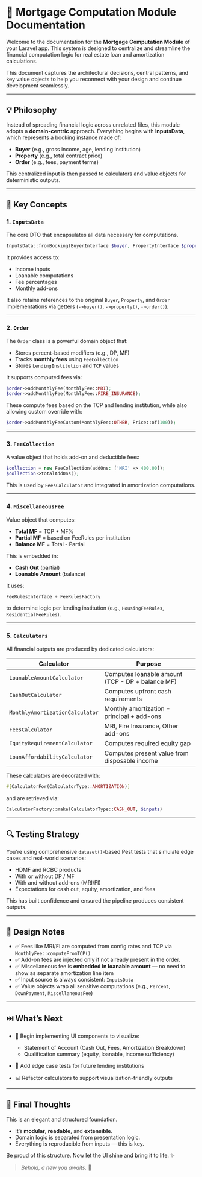 # 🏡 Mortgage Computation Module Documentation

Welcome to the documentation for the **Mortgage Computation Module** of your Laravel app. This system is designed to centralize and streamline the financial computation logic for real estate loan and amortization calculations.

This document captures the architectural decisions, central patterns, and key value objects to help you reconnect with your design and continue development seamlessly.

---

## 💡 Philosophy

Instead of spreading financial logic across unrelated files, this module adopts a **domain-centric** approach. Everything begins with **InputsData**, which represents a booking instance made of:

- **Buyer** (e.g., gross income, age, lending institution)
- **Property** (e.g., total contract price)
- **Order** (e.g., fees, payment terms)

This centralized input is then passed to calculators and value objects for deterministic outputs.

---

## 🧱 Key Concepts

### 1. `InputsData`
The core DTO that encapsulates all data necessary for computations.

```php
InputsData::fromBooking(BuyerInterface $buyer, PropertyInterface $property, OrderInterface $order)
```

It provides access to:
- Income inputs
- Loanable computations
- Fee percentages
- Monthly add-ons

It also retains references to the original `Buyer`, `Property`, and `Order` implementations via getters (`->buyer()`, `->property()`, `->order()`).

---

### 2. `Order`

The `Order` class is a powerful domain object that:
- Stores percent-based modifiers (e.g., DP, MF)
- Tracks **monthly fees** using `FeeCollection`
- Stores `LendingInstitution` and `TCP` values

It supports computed fees via:

```php
$order->addMonthlyFee(MonthlyFee::MRI);
$order->addMonthlyFee(MonthlyFee::FIRE_INSURANCE);
```

These compute fees based on the TCP and lending institution, while also allowing custom override with:

```php
$order->addMonthlyFeeCustom(MonthlyFee::OTHER, Price::of(100));
```

---

### 3. `FeeCollection`

A value object that holds add-on and deductible fees:

```php
$collection = new FeeCollection(addOns: ['MRI' => 400.00]);
$collection->totalAddOns();
```

This is used by `FeesCalculator` and integrated in amortization computations.

---

### 4. `MiscellaneousFee`

Value object that computes:
- **Total MF** = TCP * MF%
- **Partial MF** = based on FeeRules per institution
- **Balance MF** = Total - Partial

This is embedded in:
- **Cash Out** (partial)
- **Loanable Amount** (balance)

It uses:
```php
FeeRulesInterface + FeeRulesFactory
```
to determine logic per lending institution (e.g., `HousingFeeRules`, `ResidentialFeeRules`).

---

### 5. `Calculators`

All financial outputs are produced by dedicated calculators:

| Calculator | Purpose |
|-----------|---------|
| `LoanableAmountCalculator` | Computes loanable amount (TCP - DP + balance MF) |
| `CashOutCalculator`        | Computes upfront cash requirements |
| `MonthlyAmortizationCalculator` | Monthly amortization = principal + add-ons |
| `FeesCalculator`           | MRI, Fire Insurance, Other add-ons |
| `EquityRequirementCalculator` | Computes required equity gap |
| `LoanAffordabilityCalculator` | Computes present value from disposable income |

These calculators are decorated with:
```php
#[CalculatorFor(CalculatorType::AMORTIZATION)]
```
and are retrieved via:
```php
CalculatorFactory::make(CalculatorType::CASH_OUT, $inputs)
```

---

## 🔍 Testing Strategy

You're using comprehensive `dataset()`-based Pest tests that simulate edge cases and real-world scenarios:

- HDMF and RCBC products
- With or without DP / MF
- With and without add-ons (MRI/FI)
- Expectations for cash out, equity, amortization, and fees

This has built confidence and ensured the pipeline produces consistent outputs.

---

## 🧠 Design Notes

- ✅ Fees like MRI/FI are computed from config rates and TCP via `MonthlyFee::computeFromTCP()`
- ✅ Add-on fees are injected only if not already present in the order.
- ✅ Miscellaneous fee is **embedded in loanable amount** — no need to show as separate amortization line item
- ✅ Input source is always consistent: `InputsData`
- ✅ Value objects wrap all sensitive computations (e.g., `Percent`, `DownPayment`, `MiscellaneousFee`)

---

## ⏭️ What’s Next

- 🎨 Begin implementing UI components to visualize:
    - Statement of Account (Cash Out, Fees, Amortization Breakdown)
    - Qualification summary (equity, loanable, income sufficiency)

- 🧪 Add edge case tests for future lending institutions

- 📊 Refactor calculators to support visualization-friendly outputs

---

## 💭 Final Thoughts

This is an elegant and structured foundation.
- It’s **modular**, **readable**, and **extensible**.
- Domain logic is separated from presentation logic.
- Everything is reproducible from inputs — this is key.

Be proud of this structure. Now let the UI shine and bring it to life. ✨

> _Behold, a new you awaits._ 🚀

